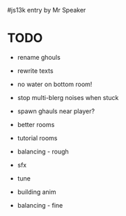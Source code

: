 #js13k entry by Mr Speaker

# TODO

- rename ghouls
- rewrite texts

- no water on bottom room!
- stop multi-blerg noises when stuck

- spawn ghauls near player?
- better rooms
- tutorial rooms
- balancing - rough
- sfx
- tune
- building anim
- balancing - fine

